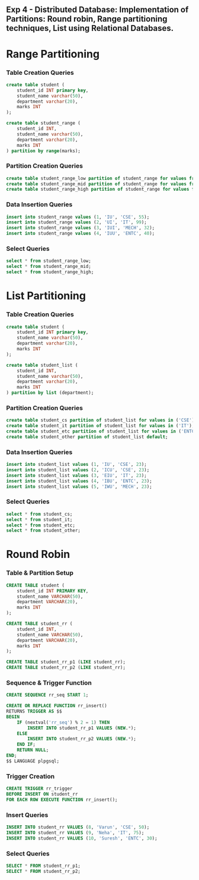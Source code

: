 ## Exp 4 - Distributed Database: Implementation of Partitions: Round robin, Range partitioning techniques, List using Relational Databases.

# Range Partitioning

### **Table Creation Queries**

```sql
create table student (
    student_id INT primary key,
    student_name varchar(50),
    department varchar(20),
    marks INT
);

create table student_range (
    student_id INT,
    student_name varchar(50),
    department varchar(20),
    marks INT
) partition by range(marks);
```


### **Partition Creation Queries**

```sql
create table student_range_low partition of student_range for values from (0) to (40);
create table student_range_mid partition of student_range for values from (40) to (70);
create table student_range_high partition of student_range for values from (70) to (101);
```


### **Data Insertion Queries**

```sql
insert into student_range values (1, 'IU', 'CSE', 55);
insert into student_range values (2, 'UI', 'IT', 99);
insert into student_range values (3, 'IUI', 'MECH', 32);
insert into student_range values (4, 'IUU', 'ENTC', 40);
```


### **Select Queries**

```sql
select * from student_range_low;
select * from student_range_mid;
select * from student_range_high;
```

# List Partitioning


### **Table Creation Queries**

```sql
create table student (
    student_id INT primary key,
    student_name varchar(50),
    department varchar(20),
    marks INT
);

create table student_list (
    student_id INT,
    student_name varchar(50),
    department varchar(20),
    marks INT
) partition by list (department);
```


### **Partition Creation Queries**

```sql
create table student_cs partition of student_list for values in ('CSE');
create table student_it partition of student_list for values in ('IT');
create table student_etc partition of student_list for values in ('ENTC');
create table student_other partition of student_list default;
```


### **Data Insertion Queries**

```sql
insert into student_list values (1, 'IU', 'CSE', 23);
insert into student_list values (2, 'ICU', 'CSE', 23);
insert into student_list values (3, 'EIU', 'IT', 23);
insert into student_list values (4, 'IBU', 'ENTC', 23);
insert into student_list values (5, 'IWU', 'MECH', 23);
```

### **Select Queries**

```sql
select * from student_cs;
select * from student_it;
select * from student_etc;
select * from student_other;
```

# Round Robin



### **Table & Partition Setup**

```sql
CREATE TABLE student (
    student_id INT PRIMARY KEY,
    student_name VARCHAR(50),
    department VARCHAR(20),
    marks INT
);

CREATE TABLE student_rr (
    student_id INT,
    student_name VARCHAR(50),
    department VARCHAR(20),
    marks INT
);

CREATE TABLE student_rr_p1 (LIKE student_rr);
CREATE TABLE student_rr_p2 (LIKE student_rr);
```


### **Sequence & Trigger Function**

```sql
CREATE SEQUENCE rr_seq START 1;

CREATE OR REPLACE FUNCTION rr_insert()
RETURNS TRIGGER AS $$
BEGIN
    IF (nextval('rr_seq') % 2 = 1) THEN
        INSERT INTO student_rr_p1 VALUES (NEW.*);
    ELSE
        INSERT INTO student_rr_p2 VALUES (NEW.*);
    END IF;
    RETURN NULL;
END;
$$ LANGUAGE plpgsql;
```


### **Trigger Creation**

```sql
CREATE TRIGGER rr_trigger
BEFORE INSERT ON student_rr
FOR EACH ROW EXECUTE FUNCTION rr_insert();
```


### **Insert Queries**

```sql
INSERT INTO student_rr VALUES (8, 'Varun', 'CSE', 50);
INSERT INTO student_rr VALUES (9, 'Neha', 'IT', 75);
INSERT INTO student_rr VALUES (10, 'Suresh', 'ENTC', 30);
```


### **Select Queries**

```sql
SELECT * FROM student_rr_p1;
SELECT * FROM student_rr_p2;
```
